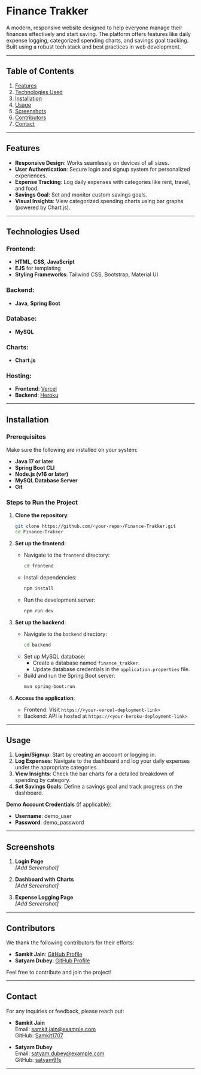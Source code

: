 
# **Finance Trakker**

A modern, responsive website designed to help everyone manage their finances effectively and start saving. The platform offers features like daily expense logging, categorized spending charts, and savings goal tracking. Built using a robust tech stack and best practices in web development.

---

## **Table of Contents**
1. [Features](#features)  
2. [Technologies Used](#technologies-used)  
3. [Installation](#installation)  
4. [Usage](#usage)  
5. [Screenshots](#screenshots)  
6. [Contributors](#contributors)  
7. [Contact](#contact)  

---

## **Features**
- **Responsive Design**: Works seamlessly on devices of all sizes.  
- **User Authentication**: Secure login and signup system for personalized experiences.  
- **Expense Tracking**: Log daily expenses with categories like rent, travel, and food.  
- **Savings Goal**: Set and monitor custom savings goals.  
- **Visual Insights**: View categorized spending charts using bar graphs (powered by Chart.js).  

---

## **Technologies Used**
### Frontend:
- **HTML**, **CSS**, **JavaScript**  
- **EJS** for templating  
- **Styling Frameworks**: Tailwind CSS, Bootstrap, Material UI  

### Backend:
- **Java**, **Spring Boot**  

### Database:
- **MySQL**  

### Charts:
- **Chart.js**  

### Hosting:
- **Frontend**: [Vercel](#link)  
- **Backend**: [Heroku](#link)  

---

## **Installation**

### **Prerequisites**
Make sure the following are installed on your system:  
- **Java 17 or later**  
- **Spring Boot CLI**  
- **Node.js (v16 or later)**  
- **MySQL Database Server**  
- **Git**

### **Steps to Run the Project**
1. **Clone the repository**:  
   ```bash
   git clone https://github.com/<your-repo>/Finance-Trakker.git
   cd Finance-Trakker
   ```

2. **Set up the frontend**:  
   - Navigate to the `frontend` directory:  
     ```bash
     cd frontend
     ```
   - Install dependencies:  
     ```bash
     npm install
     ```
   - Run the development server:  
     ```bash
     npm run dev
     ```

3. **Set up the backend**:  
   - Navigate to the `backend` directory:  
     ```bash
     cd backend
     ```
   - Set up MySQL database:  
     - Create a database named `finance_trakker`.  
     - Update database credentials in the `application.properties` file.  
   - Build and run the Spring Boot server:  
     ```bash
     mvn spring-boot:run
     ```

4. **Access the application**:  
   - Frontend: Visit `https://<your-vercel-deployment-link>`  
   - Backend: API is hosted at `https://<your-heroku-deployment-link>`  

---

## **Usage**
1. **Login/Signup**: Start by creating an account or logging in.  
2. **Log Expenses**: Navigate to the dashboard and log your daily expenses under the appropriate categories.  
3. **View Insights**: Check the bar charts for a detailed breakdown of spending by category.  
4. **Set Savings Goals**: Define a savings goal and track progress on the dashboard.  

**Demo Account Credentials** (if applicable):  
- **Username**: demo_user  
- **Password**: demo_password  

---

## **Screenshots**

1. **Login Page**  
   *[Add Screenshot]*  

2. **Dashboard with Charts**  
   *[Add Screenshot]*  

3. **Expense Logging Page**  
   *[Add Screenshot]*  

---

## **Contributors**
We thank the following contributors for their efforts:  

- **Samkit Jain**: [GitHub Profile](https://github.com/Samkit1707)  
- **Satyam Dubey**: [GitHub Profile](https://github.com/satyam91s)  

Feel free to contribute and join the project!  

---

## **Contact**
For any inquiries or feedback, please reach out:  

- **Samkit Jain**  
  Email: samkit.jain@example.com  
  GitHub: [Samkit1707](https://github.com/Samkit1707)  

- **Satyam Dubey**  
  Email: satyam.dubey@example.com  
  GitHub: [satyam91s](https://github.com/satyam91s)  

---
